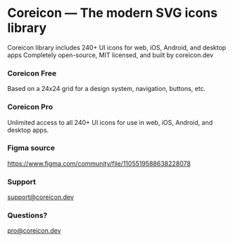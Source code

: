 # Coreicon — The modern SVG icons library
Coreicon library includes 240+ UI icons for web, iOS, Android, and desktop apps
Completely open-source, MIT licensed, and built by coreicon.dev
### Coreicon Free
Based on a 24x24 grid for a design system, navigation, buttons, etc.
### Coreicon Pro
Unlimited access to all 240+ UI icons for use in web, iOS, Android, and desktop apps.
### Figma source 
https://www.figma.com/community/file/1105519588638228078
### Support
support@coreicon.dev
### Questions?
pro@coreicon.dev
